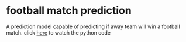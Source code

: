 # football match prediction
A prediction model capable of predicting if away team will win a football match. click [here](https://github.com/rashidfuseini/rashidfuseini-data-science-project/blob/c294e3954ef409dd57f81f80a8177839fc431ad1/EPL%20_MATCH_PREDICTION.ipynb) to watch the python code 

